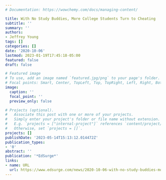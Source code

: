 ```yaml
---
# Documentation: https://wowchemy.com/docs/managing-content/

title: With No Study Buddies, More College Students Turn to Cheating
subtitle: ''
summary: ''
authors:
- Jeffrey Young
tags: []
categories: []
date: '2020-10-06'
lastmod: 2023-01-19T17:45:18-05:00
featured: false
draft: false

# Featured image
# To use, add an image named `featured.jpg/png` to your page's folder.
# Focal points: Smart, Center, TopLeft, Top, TopRight, Left, Right, BottomLeft, Bottom, BottomRight.
image:
  caption: ''
  focal_point: ''
  preview_only: false

# Projects (optional).
#   Associate this post with one or more of your projects.
#   Simply enter your project's folder or file name without extension.
#   E.g. `projects = ["internal-project"]` references `content/project/deep-learning/index.md`.
#   Otherwise, set `projects = []`.
projects: []
publishDate: '2023-05-14T15:13:12.014472Z'
publication_types:
- '0'
abstract: ''
publication: '*EdSurge*'
links:
- name: URL
  url: https://www.edsurge.com/news/2020-10-06-with-no-study-buddies-more-college-students-turn-to-cheating
---
```


